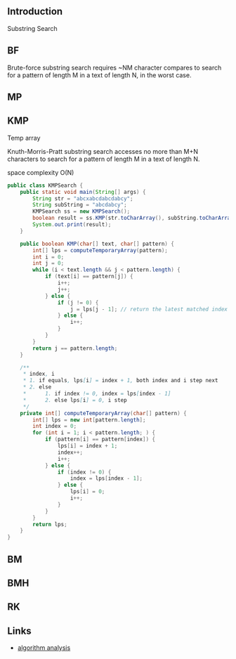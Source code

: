 ## Introduction

Substring Search

## BF

Brute-force substring search requires ~NM character compares to search for a pattern of length M in a text of length N, in the worst case.

## MP

## KMP

Temp array

Knuth-Morris-Pratt substring search accesses no more than M+N characters to search for a pattern of length M in a text of length N.

space complexity O(N)

```java
public class KMPSearch {
    public static void main(String[] args) {
        String str = "abcxabcdabcdabcy";
        String subString = "abcdabcy";
        KMPSearch ss = new KMPSearch();
        boolean result = ss.KMP(str.toCharArray(), subString.toCharArray());
        System.out.print(result);
    }

    public boolean KMP(char[] text, char[] pattern) {
        int[] lps = computeTemporaryArray(pattern);
        int i = 0;
        int j = 0;
        while (i < text.length && j < pattern.length) {
            if (text[i] == pattern[j]) {
                i++;
                j++;
            } else {
                if (j != 0) {
                    j = lps[j - 1]; // return the latest matched index
                } else {
                    i++;
                }
            }
        }
        return j == pattern.length;
    }

    /**
     * index, i
     * 1. if equals, lps[i] = index + 1, both index and i step next
     * 2. else 
     *      1. if index != 0, index = lps[index - 1]
     *      2. else lps[i] = 0, i step
     */
    private int[] computeTemporaryArray(char[] pattern) {
        int[] lps = new int[pattern.length];
        int index = 0;
        for (int i = 1; i < pattern.length; ) {
            if (pattern[i] == pattern[index]) {
                lps[i] = index + 1;
                index++;
                i++;
            } else {
                if (index != 0) {
                    index = lps[index - 1];
                } else {
                    lps[i] = 0;
                    i++;
                }
            }
        }
        return lps;
    }
}
```

## BM

## BMH

## RK

## Links

- [algorithm analysis](/docs/CS/Algorithms/Algorithms.md?id=algorithm-analysis)
